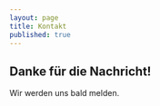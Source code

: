 ```yaml
---
layout: page
title: Kontakt
published: true
---
```

## Danke für die Nachricht!
Wir werden uns bald melden.
